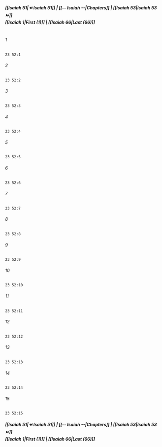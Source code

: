 
##### **[[Isaiah 51|⏪ Isaiah 51]] | [[-- Isaiah --|Chapters]] | [[Isaiah 53|Isaiah 53 ⏩]]**<br>**[[Isaiah 1|First (1)]] | [[Isaiah 66|Last (66)]]**<br><br>

###### 1
``` verse
23 52:1
```
###### 2
``` verse
23 52:2
```
###### 3
``` verse
23 52:3
```
###### 4
``` verse
23 52:4
```
###### 5
``` verse
23 52:5
```
###### 6
``` verse
23 52:6
```
###### 7
``` verse
23 52:7
```
###### 8
``` verse
23 52:8
```
###### 9
``` verse
23 52:9
```
###### 10
``` verse
23 52:10
```
###### 11
``` verse
23 52:11
```
###### 12
``` verse
23 52:12
```
###### 13
``` verse
23 52:13
```
###### 14
``` verse
23 52:14
```
###### 15
``` verse
23 52:15
```

##### **[[Isaiah 51|⏪ Isaiah 51]] | [[-- Isaiah --|Chapters]] | [[Isaiah 53|Isaiah 53 ⏩]]**<br>**[[Isaiah 1|First (1)]] | [[Isaiah 66|Last (66)]]**
